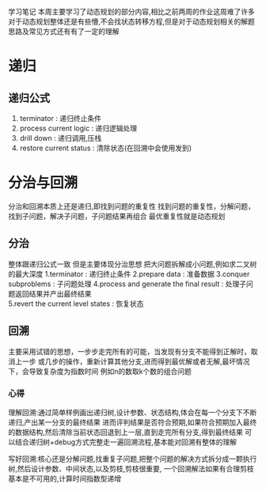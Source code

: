 学习笔记
本周主要学习了动态规划的部分内容,相比之前两周的作业这周难了许多
对于动态规划整体还是有些懵,不会找状态转移方程,但是对于动态规划相关的解题思路及常见方式还有有了一定的理解

# 递归
## 递归公式
1. terminator : 递归终止条件
2. process current logic  : 递归逻辑处理
3. drill down : 递归调用,压栈
4. restore current status : 清除状态(在回溯中会使用发到)

# 分治与回溯
分治和回溯本质上还是递归,即找到问题的重复性
找到问题的重复性，分解问题，找到子问题，解决子问题，子问题结果再组合
最优重复性就是动态规划

## 分治
整体跟递归公式一致 但是主要体现分治思想 把大问题拆解成小问题,例如求二叉树的最大深度
1.terminator : 递归终止条件
2.prepare data  : 准备数据
3.conquer subproblems  : 子问题处理
4.process and generate the final result : 处理子问题返回结果并产出最终结果  
5.revert the current level states : 恢复状态

## 回溯
主要采用试错的思想，一步步走完所有的可能，当发现有分支不能得到正解时，取消上一步
或几步的操作，重新计算其他分支,进而得到最优解或者无解,最坏情况下，会导致复杂度为指数时间
例如n的数取k个数的组合问题

### 心得
理解回溯:通过简单样例画出递归树,设计参数、状态结构,体会在每一个分支下不断递归,产出某一分支的最终结果
进而评判结果是否符合预期,如果符合预期加入最终的数据结构,然后清除当前状态回退到上一层,直到走完所有分支,得到最终结果
可以结合递归树+debug方式完整走一遍回溯流程,基本能对回溯有整体的理解

写好回溯:核心还是分解问题,找重复子问题,把整个问题的解决方式拆分成一颗执行树,然后设计参数、中间状态,以及剪枝,剪枝很重要,
一个回溯解法如果有合理剪枝基本是不可用的,计算时间指数型递增